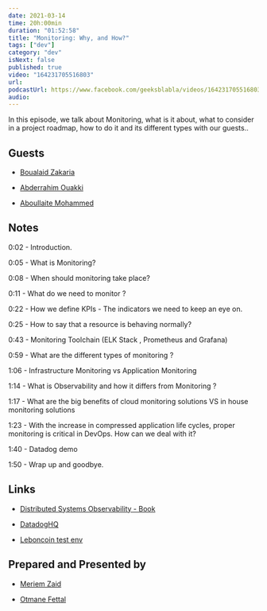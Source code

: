 ```yaml
---
date: 2021-03-14
time: 20h:00min
duration: "01:52:58"
title: "Monitoring: Why, and How?"
tags: ["dev"]
category: "dev"
isNext: false
published: true
video: "164231705516803"
url:
podcastUrl: https://www.facebook.com/geeksblabla/videos/164231705516803/
audio:
---
```


In this episode, we talk about Monitoring, what is it about, what to consider in a project roadmap, how to do it and its different types with our guests..

## Guests

- [Boualaid Zakaria](https://twitter.com/zakariaboualaid)

- [Abderrahim Ouakki](https://twitter.com/OkAbdo)

- [Aboullaite Mohammed](http://aboullaite.me)

## Notes

0:02 - Introduction.

0:05 - What is Monitoring?

0:08 - When should monitoring take place?

0:11 - What do we need to monitor ?

0:22 - How we define KPIs - The indicators we need to keep an eye on.

0:25 - How to say that a resource is behaving normally?

0:43 - Monitoring Toolchain (ELK Stack , Prometheus and Grafana)

0:59 - What are the different types of monitoring ?

1:06 - Infrastructure Monitoring vs Application Monitoring

1:14 - What is Observability and how it differs from Monitoring ?

1:17 - What are the big benefits of cloud monitoring solutions VS in house monitoring solutions

1:23 - With the increase in compressed application life cycles, proper monitoring is critical in DevOps. How can we deal with it?

1:40 - Datadog demo

1:50 - Wrap up and goodbye.

## Links

- [Distributed Systems Observability - Book](https://www.oreilly.com/library/view/distributed-systems-observability/9781492033431/)

- [DatadogHQ](https://www.datadoghq.com/blog/tag/monitoring-101/)

- [Leboncoin test env](https://www.youtube.com/watch?v=LlHmAuMXgPo)

## Prepared and Presented by

- [Meriem Zaid](https://www.facebook.com/MeriemZaid)

- [Otmane Fettal](https://www.facebook.com/otmane.fettal)
